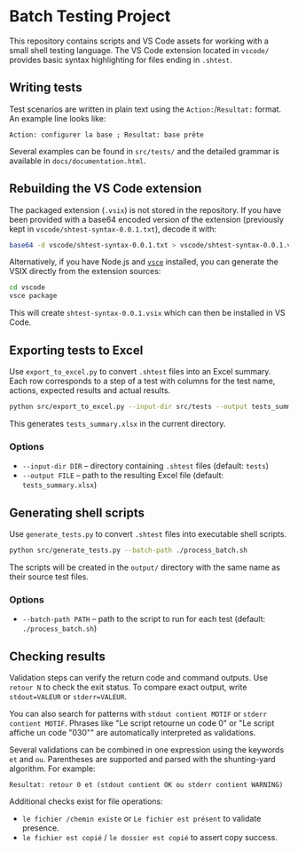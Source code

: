 # Batch Testing Project

This repository contains scripts and VS Code assets for working with a small
shell testing language. The VS Code extension located in `vscode/` provides
basic syntax highlighting for files ending in `.shtest`.

## Writing tests

Test scenarios are written in plain text using the `Action:`/`Resultat:` format.
An example line looks like:

```text
Action: configurer la base ; Resultat: base prête
```

Several examples can be found in `src/tests/` and the detailed grammar is
available in `docs/documentation.html`.

## Rebuilding the VS Code extension

The packaged extension (`.vsix`) is not stored in the repository. If you have
been provided with a base64 encoded version of the extension (previously kept in
`vscode/shtest-syntax-0.0.1.txt`), decode it with:

```bash
base64 -d vscode/shtest-syntax-0.0.1.txt > vscode/shtest-syntax-0.0.1.vsix
```

Alternatively, if you have Node.js and [`vsce`](https://code.visualstudio.com/api/working-with-extensions/publishing-extension)
installed, you can generate the VSIX directly from the extension sources:

```bash
cd vscode
vsce package
```

This will create `shtest-syntax-0.0.1.vsix` which can then be installed in VS
Code.

## Exporting tests to Excel

Use `export_to_excel.py` to convert `.shtest` files into an Excel summary. Each row corresponds to a step of a test with columns for the test name, actions, expected results and actual results.

```bash
python src/export_to_excel.py --input-dir src/tests --output tests_summary.xlsx
```

This generates `tests_summary.xlsx` in the current directory.

### Options

- `--input-dir DIR` – directory containing `.shtest` files (default: `tests`)
- `--output FILE` – path to the resulting Excel file (default: `tests_summary.xlsx`)

## Generating shell scripts

Use `generate_tests.py` to convert `.shtest` files into executable shell scripts.

```bash
python src/generate_tests.py --batch-path ./process_batch.sh
```

The scripts will be created in the `output/` directory with the same name as
their source test files.

### Options

- `--batch-path PATH` – path to the script to run for each test (default: `./process_batch.sh`)

## Checking results

Validation steps can verify the return code and command outputs. Use `retour N`
to check the exit status. To compare exact output, write `stdout=VALEUR` or
`stderr=VALEUR`.

You can also search for patterns with `stdout contient MOTIF` or `stderr contient MOTIF`. Phrases like "Le script retourne un code 0" or "Le script affiche un code \"030\"" are automatically interpreted as validations.

Several validations can be combined in one expression using the keywords `et` and `ou`. Parentheses are supported and parsed with the shunting-yard algorithm. For example:

```text
Resultat: retour 0 et (stdout contient OK ou stderr contient WARNING)
```

Additional checks exist for file operations:
- `le fichier /chemin existe` or `Le fichier est présent` to validate presence.
- `le fichier est copié` / `le dossier est copié` to assert copy success.
